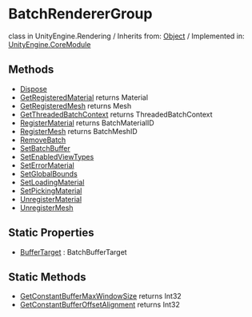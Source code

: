 # BatchRendererGroup
class in UnityEngine.Rendering
 / Inherits from: <a href="https://docs.unity3d.com/6000.2/Documentation/ScriptReference/Object.html">Object</a> / Implemented in: <a href="https://docs.unity3d.com/6000.2/Documentation/ScriptReference/UnityEngine.CoreModule.html">UnityEngine.CoreModule</a>

## Methods
- <a href="https://docs.unity3d.com/6000.2/Documentation/ScriptReference/BatchRendererGroup.Dispose.html">Dispose</a>
- <a href="https://docs.unity3d.com/6000.2/Documentation/ScriptReference/BatchRendererGroup.GetRegisteredMaterial.html">GetRegisteredMaterial</a> returns Material
- <a href="https://docs.unity3d.com/6000.2/Documentation/ScriptReference/BatchRendererGroup.GetRegisteredMesh.html">GetRegisteredMesh</a> returns Mesh
- <a href="https://docs.unity3d.com/6000.2/Documentation/ScriptReference/BatchRendererGroup.GetThreadedBatchContext.html">GetThreadedBatchContext</a> returns ThreadedBatchContext
- <a href="https://docs.unity3d.com/6000.2/Documentation/ScriptReference/BatchRendererGroup.RegisterMaterial.html">RegisterMaterial</a> returns BatchMaterialID
- <a href="https://docs.unity3d.com/6000.2/Documentation/ScriptReference/BatchRendererGroup.RegisterMesh.html">RegisterMesh</a> returns BatchMeshID
- <a href="https://docs.unity3d.com/6000.2/Documentation/ScriptReference/BatchRendererGroup.RemoveBatch.html">RemoveBatch</a>
- <a href="https://docs.unity3d.com/6000.2/Documentation/ScriptReference/BatchRendererGroup.SetBatchBuffer.html">SetBatchBuffer</a>
- <a href="https://docs.unity3d.com/6000.2/Documentation/ScriptReference/BatchRendererGroup.SetEnabledViewTypes.html">SetEnabledViewTypes</a>
- <a href="https://docs.unity3d.com/6000.2/Documentation/ScriptReference/BatchRendererGroup.SetErrorMaterial.html">SetErrorMaterial</a>
- <a href="https://docs.unity3d.com/6000.2/Documentation/ScriptReference/BatchRendererGroup.SetGlobalBounds.html">SetGlobalBounds</a>
- <a href="https://docs.unity3d.com/6000.2/Documentation/ScriptReference/BatchRendererGroup.SetLoadingMaterial.html">SetLoadingMaterial</a>
- <a href="https://docs.unity3d.com/6000.2/Documentation/ScriptReference/BatchRendererGroup.SetPickingMaterial.html">SetPickingMaterial</a>
- <a href="https://docs.unity3d.com/6000.2/Documentation/ScriptReference/BatchRendererGroup.UnregisterMaterial.html">UnregisterMaterial</a>
- <a href="https://docs.unity3d.com/6000.2/Documentation/ScriptReference/BatchRendererGroup.UnregisterMesh.html">UnregisterMesh</a>

## Static Properties
- <a href="https://docs.unity3d.com/6000.2/Documentation/ScriptReference/BatchRendererGroup-BufferTarget.html">BufferTarget</a> : BatchBufferTarget

## Static Methods
- <a href="https://docs.unity3d.com/6000.2/Documentation/ScriptReference/BatchRendererGroup.GetConstantBufferMaxWindowSize.html">GetConstantBufferMaxWindowSize</a> returns Int32
- <a href="https://docs.unity3d.com/6000.2/Documentation/ScriptReference/BatchRendererGroup.GetConstantBufferOffsetAlignment.html">GetConstantBufferOffsetAlignment</a> returns Int32
